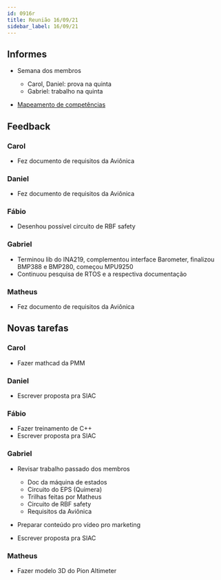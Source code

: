 ```yaml
---
id: 0916r
title: Reunião 16/09/21
sidebar_label: 16/09/21
---
```


## Informes
- Semana dos membros
    - Carol, Daniel: prova na quinta
    - Gabriel: trabalho na quinta

- [Mapeamento de competências](https://docs.google.com/document/d/1hfo_mHVxiltmtC834pOzL1oZSw39G_M8TIZlMhJkGBM/edit)

## Feedback
### Carol
- Fez documento de requisitos da Aviônica

### Daniel
- Fez documento de requisitos da Aviônica

### Fábio
- Desenhou possível circuito de RBF safety

### Gabriel
- Terminou lib do INA219, complementou interface Barometer, finalizou BMP388 e BMP280, começou MPU9250
- Continuou pesquisa de RTOS e a respectiva documentação

### Matheus
- Fez documento de requisitos da Aviônica

## Novas tarefas
### Carol
- Fazer mathcad da PMM

### Daniel
- Escrever proposta pra SIAC

### Fábio
- Fazer treinamento de C++
- Escrever proposta pra SIAC

### Gabriel
- Revisar trabalho passado dos membros
  - Doc da máquina de estados
  - Circuito do EPS (Quimera)
  - Trilhas feitas por Matheus
  - Circuito de RBF safety
  - Requisitos da Aviônica

- Preparar conteúdo pro vídeo pro marketing

- Escrever proposta pra SIAC

### Matheus
- Fazer modelo 3D do Pion Altimeter
